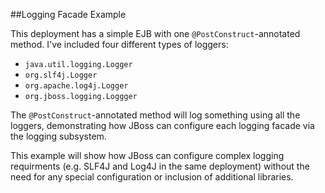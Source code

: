 ##Logging Facade Example

This deployment has a simple EJB with one `@PostConstruct`-annotated method.
I've included four different types of loggers:

- `java.util.logging.Logger`
- `org.slf4j.Logger`
- `org.apache.log4j.Logger`
- `org.jboss.logging.Loggger`

The `@PostConstruct`-annotated method will log something using all the loggers,
demonstrating how JBoss can configure each logging facade via the logging
subsystem.

This example will show how JBoss can configure complex logging requirments (e.g.
SLF4J and Log4J in the same deployment) without the need for any special
configuration or inclusion of additional libraries.
